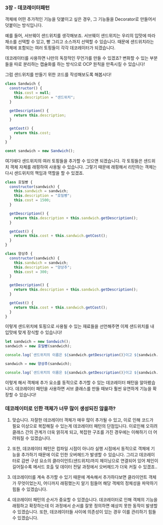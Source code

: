 ### 3장 - 데코레이터패턴

객체에 어떤 추가적인 기능을 덧붙이고 싶은 경우, 그 기능들을 Decorator로 만들어서 덧붙이는 방식입니다.

예를 들어, 서브웨이 샌드위치를 생각해보죠.
서브웨이 샌드위치는 우리의 입맛에 따라 채소를 선택할 수 있고, 빵 그리고 소스까지 선택할 수 있습니다.
때문에 샌드위치라는 객체에 포함되는 여러 토핑들이 각각 데코레이터가 되겠습니다.

데코레이터를 사용하면 나만의 독창적인 무언가를 만들 수 있겠죠?
변화할 수 있는 부분들을 따로 분리하는 캡슐화를 하는 방식으로 OCP 원칙을 만족시킬 수 있습니다!

그럼 샌드위치를 만들기 위한 코드를 작성해보도록 해봅시다!

```javascript
class Sandwich {
  constructor() {
    this.cost = null;
    this.description = "샌드위치";
  }

  getDescription() {
    return this.description;
  }

  getCost() {
    return this.cost;
  }
}

const sandwich = new Sandwich();
```
여기에다 샌드위치의 여러 토핑들을 추가할 수 있으면 되겠습니다. 각 토핑들은 샌드위치 객체 자체를 래핑하여 사용될 수 있습니다. 그렇기 때문에 래핑해서 리턴하는 객체는 다시 샌드위치의 책임과 역할을 할 수 있겠죠.

```javascript
class 호밀빵 {
  constructor(sandwich) {
    this.sandwich = sandwich;
    this.description = "호밀빵";
    this.cost = 1500;
  }

  getDescription() {
    return this.description + this.sandwich.getDescription();
  }

  getCost() {
    return this.cost + this.sandwich.getCost();
  }
}

class 양상추 {
  constructor(sandwich) {
    this.sandwich = sandwich;
    this.description = "양상추";
    this.cost = 300;
  }

  getDescription() {
    return this.description + this.sandwich.getDescription();
  }

  getCost() {
    return this.cost + this.sandwich.getCost();
  }
}
```

이렇게 샌드위치에 토핑으로 사용될 수 있는 재료들을 선언해주면 이제 샌드위치를 내 입맛에 맞게 장식할 수 있습니다!

```javascript
let sandwich = new Sandwich();
sandwich = new 호밀빵(sandwich);

console.log(`샌드위치의 이름은 ${sandwich.getDescription()}이고 ${sandwich.getCost()}원 입니다`) // 샌드위치의 이름은 호밀빵샌드위치이고 1500원 입니다

sandwich = new 양상추(sandwich);

console.log(`샌드위치의 이름은 ${sandwich.getDescription()}이고 ${sandwich.getCost()}원 입니다`) // 샌드위치의 이름은 양상추호밀빵샌드위치이고 1800원 입니다

```

이렇게 해서 객체에 추가 요소를 동적으로 추가할 수 있는 데코레이터 패턴을 알아봤습니다.
데코레이터 패턴을 사용하면 서브 클래스를 만들 때보다 훨씬 유연하게 기능을 확장할 수 있습니다!

### 데코레이터로 인한 객체가 너무 많이 생성되진 않을까?

1. 맞습니다. 자잘한 데코레이터 객체가 매우 많이 추가될 수 있고, 이로 인해 코드가 필요 이상으로 복잡해질 수 있는게 데코레이터 패턴의 단점입니다.
이로인해 오히려 클래스 간의 관계가 더욱 얽히게 되고, 복잡한 구조를 가진 경우에는 이해하기 더 어려워질 수 있겠습니다.

2. 또한, 데코레이터 패턴은 컴파일 시점이 아니라 실행 시점에서 동적으로 객체에 기능을 추가하기 때문에 이로 인한 오버헤드가 발생할 수 있습니다.
그리고 데코레이터로 감싼 구성 요소의 클라이언트(샌드위치)까지 체이닝으로 연결되어 있어 체인이 길어질수록 메서드 호출 및 데이터 전달 과정에서 오버헤드가 더욱 커질 수 있겠죠..

3. 데코레이터를 계속 추가할 수 있기 때문에 계속해서 추가하다보면 클라이언트 객체가 무엇이었는지, 어디까지 래핑했는지 알기 힘들어 해당 객체의 정체성을 파악하기 힘들 수 있겠습니다.

4. 데코레이터 패턴의 순서가 중요할 수 있겠습니다. 데코레이터로 인해 객체의 기능을 래핑하고 확장하는데 이 과정에서 순서를 잘못 정의하면 예상치 못한 동작이 발생할 수 있겠습니다.
또한, 데코레이터들 사이에 의존성이 있는 경우 이를 관리하기 힘들 수 있겠습니다.